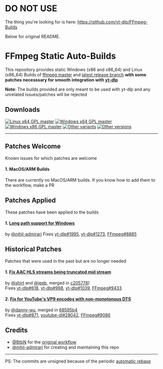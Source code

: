 # DO NOT USE

The thing you're looking for is here: https://github.com/yt-dlp/FFmpeg-Builds

Below for original README.

# FFmpeg Static Auto-Builds


This repository provides static Windows (x86 and x86_64) and Linux (x86_64) Builds of [ffmpeg master](https://github.com/FFmpeg/FFmpeg) and [latest release branch](https://github.com/FFmpeg/FFmpeg/tree/release/4.4) **with some patches necesssary for smooth integration with [yt-dlp](https://github.com/yt-dlp/yt-dlp)**

**Note**: The builds provided are only meant to be used with yt-dlp and any unrelated issues/patches will be rejected


## Downloads

[![Linux x64 GPL master](https://img.shields.io/badge/-Linux_x64-red.svg?style=for-the-badge&logo=linux)](https://github.com/yt-dlp/FFmpeg-Builds/releases/download/latest/ffmpeg-master-latest-linux64-gpl.tar.xz "Linux x64 GPL master")
[![Windows x64 GPL master](https://img.shields.io/badge/-Windows_x64-blue.svg?style=for-the-badge&logo=windows)](https://github.com/yt-dlp/FFmpeg-Builds/releases/download/latest/ffmpeg-master-latest-win64-gpl.zip "Windows x64 GPL master")
[![Windows x86 GPL master](https://img.shields.io/badge/-Windows_x86-9cf.svg?style=for-the-badge&logo=windows)](https://github.com/yt-dlp/FFmpeg-Builds/releases/download/latest/ffmpeg-master-latest-win32-gpl.zip "Windows x86 GPL master")
[![Other variants](https://img.shields.io/badge/-Other-grey.svg?style=for-the-badge)](https://github.com/yt-dlp/FFmpeg-Builds/wiki/Latest "All variants")
[![Other versions](https://img.shields.io/badge/-Old_Versions-lightgrey.svg?style=for-the-badge)](https://github.com/yt-dlp/FFmpeg-Builds/releases "All releases")

---




## Patches Welcome
Known issues for which patches are welcome

<!--
*Nothing at the moment*
-->

#### 1. MacOS/ARM Builds

There are currently no MacOS/ARM builds. If you know how to add them to the workflow, make a PR



## Patches Applied
These patches have been applied to the builds

#### 1. [Long path support for Windows](https://ffmpeg.org/pipermail/ffmpeg-devel/2022-February/292947.html)
by [@nihil-admirari](https://github.com/nihil-admirari)
Fixes [yt-dlp#1995](https://github.com/yt-dlp/yt-dlp/issues/1995), [yt-dlp#1273](https://github.com/yt-dlp/yt-dlp/issues/1273), [FFmpeg#8885](https://trac.ffmpeg.org/ticket/8885)


## Historical Patches
Patches that were used in the past but are no longer needed

#### 1. [Fix AAC HLS streams being truncated mid stream](https://patchwork.ffmpeg.org/project/ffmpeg/patch/20210927213133.28258-1-jeebjp@gmail.com)
by [@shirt](https://github.com/shirt-dev) and [@jeeb](https://github.com/jeeb), merged in [c205778](https://github.com/FFmpeg/FFmpeg/commit/c20577806f0a161c6867e72f884d020a253de10a))  
Fixes [yt-dlp#618](https://github.com/yt-dlp/yt-dlp/issues/618), [yt-dlp#998](https://github.com/yt-dlp/yt-dlp/issues/998), [yt-dlp#1039](https://github.com/yt-dlp/yt-dlp/issues/1039), [FFmpeg#9433](https://trac.ffmpeg.org/ticket/9433)

#### 2. [Fix for YouTube's VP9 encodes with non-monotonous DTS](https://ffmpeg.org/pipermail/ffmpeg-devel/2021-May/280189.html)
by [@danny-wu](https://github.com/danny-wu), merged in [68595b4](https://github.com/FFmpeg/FFmpeg/commit/68595b46cb374658432fff998e82e5ff434557ac)  
Fixes [yt-dlp#871](https://github.com/yt-dlp/yt-dlp/issues/871), [youtube-dl#28042](https://github.com/ytdl-org/youtube-dl/issues/28042), [FFmpeg#9086](https://trac.ffmpeg.org/ticket/9086)



## Credits

* [@BtbN](https://github.com/BtbN) for the [original workflow](https://github.com/BtbN/FFmpeg-Builds)
* [@nihil-admirari](https://github.com/nihil-admirari) for creating and maintaining this repo

---

PS: The commits are unsigned because of the periodic [automatic rebase](https://github.com/yt-dlp/FFmpeg-Builds/actions/workflows/rebase-on-upstream.yml)
